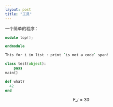 ```yaml
---
layout: post
title: "工具"
---
```

一个简单的程序：
~~~ verilog
module top();

endmodule
~~~

~~~ bash
This for i in list : print `is not a code` span! 
~~~


~~~ python
class test(object):
    pass
main()
~~~


~~~ ruby
def what?
  42
end
~~~


$$
F\_i = 30 
$$
